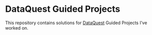 # DataQuest Guided Projects

This repository contains solutions for [DataQuest](https://www.dataquest.io) Guided Projects I've worked on.
